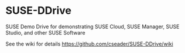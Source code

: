 SUSE-DDrive
===========

SUSE Demo Drive for demonstrating SUSE Cloud, SUSE Manager, SUSE Studio, and other SUSE Software

See the wiki for details https://github.com/cseader/SUSE-DDrive/wiki
